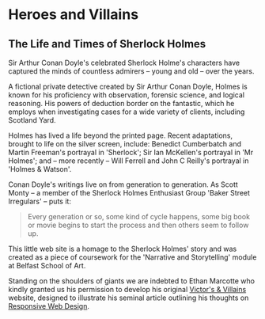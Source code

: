 <!--

This is the home page content. It's as I've written it, you can add to it or edit it if you like. In a typical design process, I'd probably make suggestions to the client around changes to the copy, feel free to do so. Or you can use this copy as is.

There is further material available in the `notes.md` file that I've supplied.

IMDers: Think of Paul as your client. IxDers: Think of me as your client. (That way we can discuss your design in the labs.)

It's up to you how you handle the content in the website. You'll of course need to consider the words (so there will be an emphasis on typography), but you might also consider: illustrations (vector, hand drawn, photographic…); iconography; and other elements.

-->


Heroes and Villains
===================

The Life and Times of Sherlock Holmes
-------------------------------------

Sir Arthur Conan Doyle's celebrated Sherlock Holme's characters have captured the minds of countless admirers – young and old – over the years. 

A fictional private detective created by Sir Arthur Conan Doyle, Holmes is known for his proficiency with observation, forensic science, and logical reasoning. His powers of deduction border on the fantastic, which he employs when investigating cases for a wide variety of clients, including Scotland Yard.

Holmes has lived a life beyond the printed page. Recent adaptations, brought to life on the silver screen, include: Benedict Cumberbatch and Martin Freeman's portrayal in 'Sherlock'; Sir Ian McKellen's portrayal in 'Mr Holmes'; and – more recently – Will Ferrell and John C Reilly's portrayal in 'Holmes & Watson'.

Conan Doyle's writings live on from generation to generation. As Scott Monty – a member of the Sherlock Holmes Enthusiast Group 'Baker Street Irregulars' – puts it:

> Every generation or so, some kind of cycle happens, some big book or movie begins to start the process and then others seem to follow up.

This little web site is a homage to the Sherlock Holmes' story and was created as a piece of coursework for the 'Narrative and Storytelling' module at Belfast School of Art.

Standing on the shoulders of giants we are indebted to Ethan Marcotte who kindly granted us his permission to develop his original [Victor's & Villains](https://alistapart.com/d/responsive-web-design/ex/ex-site-flexible.html) website, designed to illustrate his seminal article outlining his thoughts on [Responsive Web Design](https://alistapart.com/article/responsive-web-design).